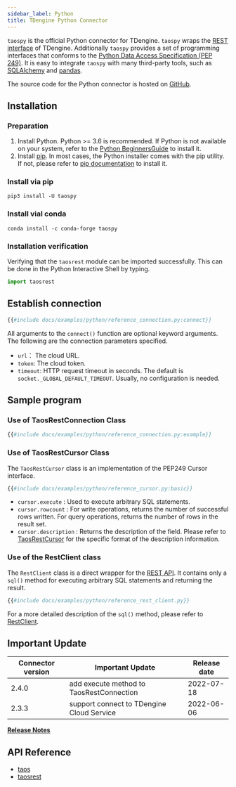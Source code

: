 ```yaml
---
sidebar_label: Python
title: TDengine Python Connector
---
```


`taospy` is the official Python connector for TDengine. `taospy` wraps the  [REST interface](/reference/rest-api) of TDengine. Additionally `taospy`  provides a set of programming interfaces that conforms to the [Python Data Access Specification (PEP 249)](https://peps.python.org/pep-0249/). It is easy to integrate `taospy` with many third-party tools, such as [SQLAlchemy](https://www.sqlalchemy.org/) and [pandas](https://pandas.pydata.org/).

The source code for the Python connector is hosted on [GitHub](https://github.com/taosdata/taos-connector-python).

## Installation

### Preparation

1. Install Python. Python >= 3.6 is recommended. If Python is not available on your system, refer to the [Python BeginnersGuide](https://wiki.python.org/moin/BeginnersGuide/Download) to install it.
2. Install [pip](https://pypi.org/project/pip/). In most cases, the Python installer comes with the pip utility. If not, please refer to [pip documentation](https://pip.pypa.io/en/stable/installation/) to install it.

### Install via pip

```
pip3 install -U taospy
```
### Install vial conda

```
conda install -c conda-forge taospy
```

### Installation verification

Verifying that the `taosrest` module can be imported successfully. This can be done in the Python Interactive Shell by typing.

```python
import taosrest
```

## Establish connection

```python
{{#include docs/examples/python/reference_connection.py:connect}}
```

All arguments to the `connect()` function are optional keyword arguments. The following are the connection parameters specified.

- `url`： The cloud URL.
- `token`: The cloud token.
- `timeout`: HTTP request timeout in seconds. The default is `socket._GLOBAL_DEFAULT_TIMEOUT`. Usually, no configuration is needed.

## Sample program

### Use of TaosRestConnection Class

```python
{{#include docs/examples/python/reference_connection.py:example}}
```

### Use of TaosRestCursor Class

The `TaosRestCursor` class is an implementation of the PEP249 Cursor interface.

```python
{{#include docs/examples/python/reference_cursor.py:basic}}
```
- `cursor.execute` : Used to execute arbitrary SQL statements.
- `cursor.rowcount` : For write operations, returns the number of successful rows written. For query operations, returns the number of rows in the result set.
- `cursor.description` : Returns the description of the field. Please refer to [TaosRestCursor](https://docs.taosdata.com/api/taospy/taosrest/cursor.html) for the specific format of the description information.

### Use of the RestClient class

The `RestClient` class is a direct wrapper for the [REST API](/reference/rest-api). It contains only a `sql()` method for executing arbitrary SQL statements and returning the result.

```python
{{#include docs/examples/python/reference_rest_client.py}}
```

For a more detailed description of the `sql()` method, please refer to [RestClient](https://docs.taosdata.com/api/taospy/taosrest/restclient.html).

## Important Update

| Connector version | Important Update                          | Release date |
| ----------------- | ----------------------------------------- | ------------ |
| 2.4.0             | add execute method to TaosRestConnection | 2022-07-18   |
| 2.3.3             | support connect to TDengine Cloud Service | 2022-06-06   |

[**Release Notes**](https://github.com/taosdata/taos-connector-python/releases)

## API Reference

- [taos](https://docs.taosdata.com/api/taospy/taos/)
- [taosrest](https://docs.taosdata.com/api/taospy/taosrest)
